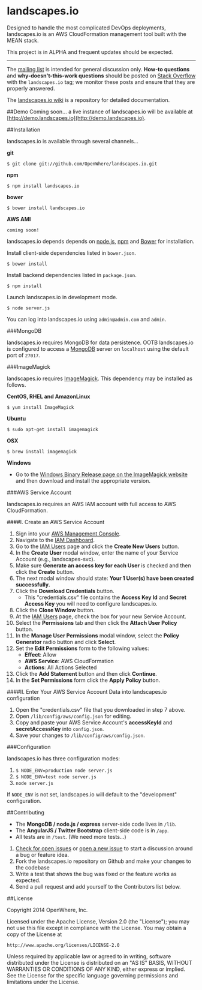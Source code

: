 landscapes.io
===============
Designed to handle the most complicated DevOps deployments, landscapes.io is an AWS CloudFormation management tool built with the MEAN stack.

This project is in ALPHA and frequent updates should be expected.


---


The [mailing list](https://groups.google.com/forum/#!forum/landscapes-io) is intended for general discussion only.
**How-to questions** and **why-doesn't-this-work questions** should be posted on
[Stack Overflow](http://www.stackoverflow.com/search?q=landscapes.io) with the `landscapes.io` tag;
we monitor these posts and ensure that they are properly answered.


The [landscapes.io wiki](https://github.com/OpenWhere/landscapes.io/wiki) is a repository for detailed documentation.



##Demo
Coming soon... a live instance of landscapes.io will be available at [http://demo.landscapes.io](http://demo.landscapes.io).



##Installation

landscapes.io is available through several channels...


**git**

    $ git clone git://github.com/OpenWhere/landscapes.io.git

**npm**

    $ npm install landscapes.io

**bower**

    $ bower install landscapes.io


**AWS AMI**

    coming soon!


landscapes.io depends depends on [node.js](http://nodejs.org/), [npm](https://www.npmjs.org/) and [Bower](http://bower.io/) for installation.

Install client-side dependencies listed in `bower.json`.

    $ bower install

Install backend dependencies listed in `package.json`.

    $ npm install

Launch landscapes.io in development mode.

    $ node server.js

You can log into landscapes.io using `admin@admin.com` and `admin`.


###MongoDB

landscapes.io requires MongoDB for data persistence. OOTB landscapes.io is
configured to access a [MongoDB](http://www.mongodb.org) server on `localhost`
using the default port of `27017`.


###ImageMagick

landscapes.io requires [ImageMagick](http://www.imagemagick.org). This dependency may be installed as follows.

**CentOS, RHEL and AmazonLinux**

	$ yum install ImageMagick


**Ubuntu**

	$ sudo apt-get install imagemagick


**OSX**

	$ brew install imagemagick


**Windows**

* Go to the [Windows Binary Release page on the ImageMagick website](http://www.imagemagick.org/script/binary-releases.php#windows) and then download and install the appropriate version.


###AWS Service Account

landscapes.io requires an AWS IAM account with full access to AWS CloudFormation.

####I. Create an AWS Service Account

1. Sign into your [AWS Management Console](https://console.aws.amazon.com).
2. Navigate to the [IAM Dashboard](https://console.aws.amazon.com/iam).
3. Go to the [IAM Users](https://console.aws.amazon.com/iam/home#users) page and click the **Create New Users** button.
4. In the **Create User** modal window, enter the name of your Service Account (e.g., landscapes-svc).
5. Make sure **Generate an access key for each User** is checked and then click the **Create** button.
6. The next modal window should state: **Your 1 User(s) have been created successfully.**
7. Click the **Download Credentials** button.
    * This "credentials.csv" file contains the **Access Key Id** and **Secret Access Key** you will need to configure landscapes.io.
8. Click the **Close Window** button.
10. At the [IAM Users](https://console.aws.amazon.com/iam/home#users) page, check the box for your new Service Account.
11. Select the **Permissions** tab and then click the **Attach User Policy** button.
12. In the **Manage User Permissions** modal window, select the **Policy Generator** radio button and click **Select**.
13. Set the **Edit Permissions** form to the following values:
    * **Effect**: Allow
    * **AWS Service**: AWS CloudFormation
    * **Actions**: All Actions Selected
14. Click the **Add Statement** button and then click **Continue**.
15. In the **Set Permissions** form click the **Apply Policy** button.

####II. Enter Your AWS Service Account Data into landscapes.io configuration

1. Open the "credentials.csv" file that you downloaded in step 7 above.
2. Open `/lib/config/aws/config.json` for editing.
3. Copy and paste your AWS Service Account's **accessKeyId** and **secretAccessKey** into `config.json`.
4. Save your changes to `/lib/config/aws/config.json`.


###Configuration

landscapes.io has three configuration modes:

1. `$ NODE_ENV=production node server.js`
2. `$ NODE_ENV=test node server.js`
3. `node server.js`

If `NODE_ENV` is not set, landscapes.io will default to the "development" configuration.



##Contributing
* The **MongoDB / node.js / express** server-side code lives in `/lib`.
* The **AngularJS / Twitter Bootstrap** client-side code is in `/app`.
* All tests are in `/test`. (We need more tests...)

1. [Check for open issues](https://github.com/OpenWhere/landscapes.io/issues) or [open a new issue](https://github.com/OpenWhere/landscapes.io/issues/new) to start a discussion around a bug or feature idea.
2. Fork the landscapes.io repository on Github and make your changes to the codebase
3. Write a test that shows the bug was fixed or the feature works as expected.
4. Send a pull request and add yourself to the Contributors list below.



##License

Copyright 2014 OpenWhere, Inc.

Licensed under the Apache License, Version 2.0 (the "License");
you may not use this file except in compliance with the License.
You may obtain a copy of the License at

    http://www.apache.org/licenses/LICENSE-2.0

Unless required by applicable law or agreed to in writing, software
distributed under the License is distributed on an "AS IS" BASIS,
WITHOUT WARRANTIES OR CONDITIONS OF ANY KIND, either express or implied.
See the License for the specific language governing permissions and
limitations under the License.
